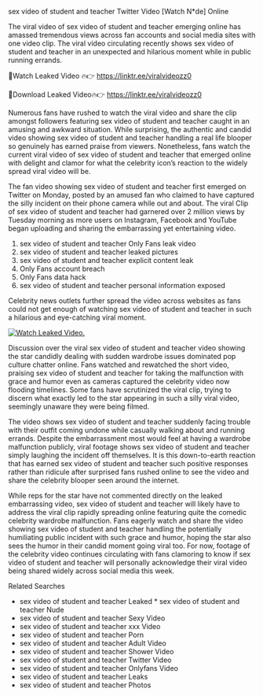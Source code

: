 ﻿sex video of student and teacher Twitter Video [Watch N*de] Online

The viral video of ﻿sex video of student and teacher emerging online has amassed tremendous views across fan accounts and social media sites with one video clip. The viral video circulating recently shows ﻿sex video of student and teacher in an unexpected and hilarious moment while in public running errands. 

🔴Watch Leaked Video 🔥👉  https://linktr.ee/viralvideozz0 

🔴Download Leaked Video🔥👉  https://linktr.ee/viralvideozz0 

Numerous fans have rushed to watch the viral video and share the clip amongst followers featuring ﻿sex video of student and teacher caught in an amusing and awkward situation. While surprising, the authentic and candid video showing ﻿sex video of student and teacher handling a real life blooper so genuinely has earned praise from viewers. Nonetheless, fans watch the current viral video of ﻿sex video of student and teacher that emerged online with delight and clamor for what the celebrity icon’s reaction to the widely spread viral video will be.

The fan video showing ﻿sex video of student and teacher first emerged on Twitter on Monday, posted by an amused fan who claimed to have captured the silly incident on their phone camera while out and about. The viral Clip of ﻿sex video of student and teacher had garnered over 2 million views by Tuesday morning as more users on Instagram, Facebook and YouTube began uploading and sharing the embarrassing yet entertaining video. 

1. ﻿sex video of student and teacher Only Fans leak video
2. ﻿sex video of student and teacher leaked pictures
3. ﻿sex video of student and teacher explicit content leak
4. Only Fans account breach
5. Only Fans data hack
6. ﻿sex video of student and teacher personal information exposed

Celebrity news outlets further spread the video across websites as fans could not get enough of watching ﻿sex video of student and teacher in such a hilarious and eye-catching viral moment. 

[![Watch Leaked Video.](https://miro.medium.com/v2/resize:fit:828/format:webp/1*cilzJN44JGOrTw9NJCrNHA.gif "Watch Leaked Video")](https://linktr.ee/viralvideozz0)

Discussion over the viral ﻿sex video of student and teacher video showing the star candidly dealing with sudden wardrobe issues dominated pop culture chatter online. Fans watched and rewatched the short video, praising ﻿sex video of student and teacher for taking the malfunction with grace and humor even as cameras captured the celebrity video now flooding timelines. Some fans have scrutinized the viral clip, trying to discern what exactly led to the star appearing in such a silly viral video, seemingly unaware they were being filmed.

The video shows ﻿sex video of student and teacher suddenly facing trouble with their outfit coming undone while casually walking about and running errands. Despite the embarrassment most would feel at having a wardrobe malfunction publicly, viral footage shows ﻿sex video of student and teacher simply laughing the incident off themselves. It is this down-to-earth reaction that has earned ﻿sex video of student and teacher such positive responses rather than ridicule after surprised fans rushed online to see the video and share the celebrity blooper seen around the internet.  

While reps for the star have not commented directly on the leaked embarrassing video, ﻿sex video of student and teacher will likely have to address the viral clip rapidly spreading online featuring quite the comedic celebrity wardrobe malfunction. Fans eagerly watch and share the video showing ﻿sex video of student and teacher handling the potentially humiliating public incident with such grace and humor, hoping the star also sees the humor in their candid moment going viral too. For now, footage of the celebrity video continues circulating with fans clamoring to know if ﻿sex video of student and teacher will personally acknowledge their viral video being shared widely across social media this week.

Related Searches
* ﻿sex video of student and teacher Leaked
﻿* sex video of student and teacher Nude
* ﻿sex video of student and teacher Sexy Video
* ﻿sex video of student and teacher xxx Video
* ﻿sex video of student and teacher Porn
* ﻿sex video of student and teacher Adult Video
* ﻿sex video of student and teacher Shower Video
* ﻿sex video of student and teacher Twitter Video
* ﻿sex video of student and teacher Onlyfans Video
* ﻿sex video of student and teacher Leaks
* ﻿sex video of student and teacher Photos